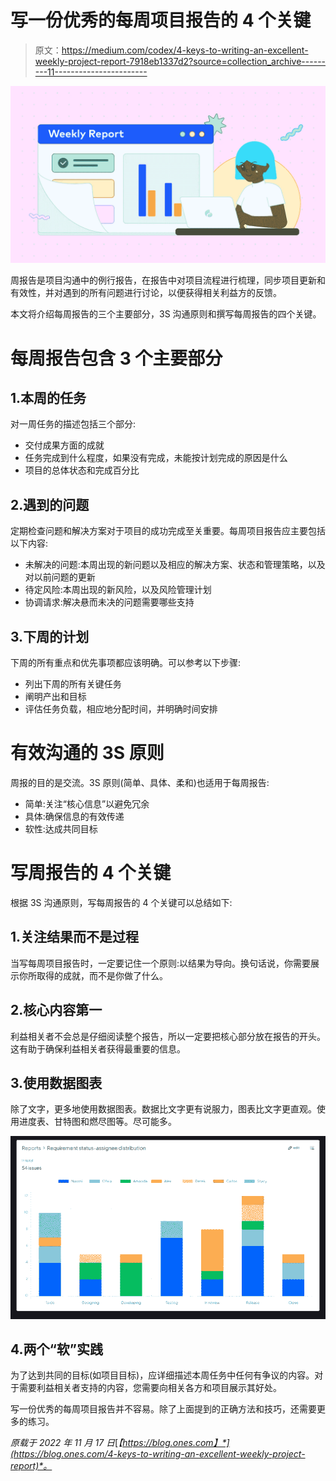 # 写一份优秀的每周项目报告的 4 个关键

> 原文：<https://medium.com/codex/4-keys-to-writing-an-excellent-weekly-project-report-7918eb1337d2?source=collection_archive---------11----------------------->

![](img/700fcfc0294df4e3a97b0bdedfa9aa4c.png)

周报告是项目沟通中的例行报告，在报告中对项目流程进行梳理，同步项目更新和有效性，并对遇到的所有问题进行讨论，以便获得相关利益方的反馈。

本文将介绍每周报告的三个主要部分，3S 沟通原则和撰写每周报告的四个关键。

# 每周报告包含 3 个主要部分

## 1.本周的任务

对一周任务的描述包括三个部分:

*   交付成果方面的成就
*   任务完成到什么程度，如果没有完成，未能按计划完成的原因是什么
*   项目的总体状态和完成百分比

## 2.遇到的问题

定期检查问题和解决方案对于项目的成功完成至关重要。每周项目报告应主要包括以下内容:

*   未解决的问题:本周出现的新问题以及相应的解决方案、状态和管理策略，以及对以前问题的更新
*   待定风险:本周出现的新风险，以及风险管理计划
*   协调请求:解决悬而未决的问题需要哪些支持

## 3.下周的计划

下周的所有重点和优先事项都应该明确。可以参考以下步骤:

*   列出下周的所有关键任务
*   阐明产出和目标
*   评估任务负载，相应地分配时间，并明确时间安排

# 有效沟通的 3S 原则

周报的目的是交流。3S 原则(简单、具体、柔和)也适用于每周报告:

*   简单:关注“核心信息”以避免冗余
*   具体:确保信息的有效传递
*   软性:达成共同目标

# 写周报告的 4 个关键

根据 3S 沟通原则，写每周报告的 4 个关键可以总结如下:

## 1.关注结果而不是过程

当写每周项目报告时，一定要记住一个原则:以结果为导向。换句话说，你需要展示你所取得的成就，而不是你做了什么。

## 2.核心内容第一

利益相关者不会总是仔细阅读整个报告，所以一定要把核心部分放在报告的开头。这有助于确保利益相关者获得最重要的信息。

## 3.使用数据图表

除了文字，更多地使用数据图表。数据比文字更有说服力，图表比文字更直观。使用进度表、甘特图和燃尽图等。尽可能多。

![](img/3ba21069ed21cd97422f9fdaddc5949a.png)

## 4.两个“软”实践

为了达到共同的目标(如项目目标)，应详细描述本周任务中任何有争议的内容。对于需要利益相关者支持的内容，您需要向相关各方和项目展示其好处。

写一份优秀的每周项目报告并不容易。除了上面提到的正确方法和技巧，还需要更多的练习。

*原载于 2022 年 11 月 17 日*[*【https://blog.ones.com】*](https://blog.ones.com/4-keys-to-writing-an-excellent-weekly-project-report)*。*